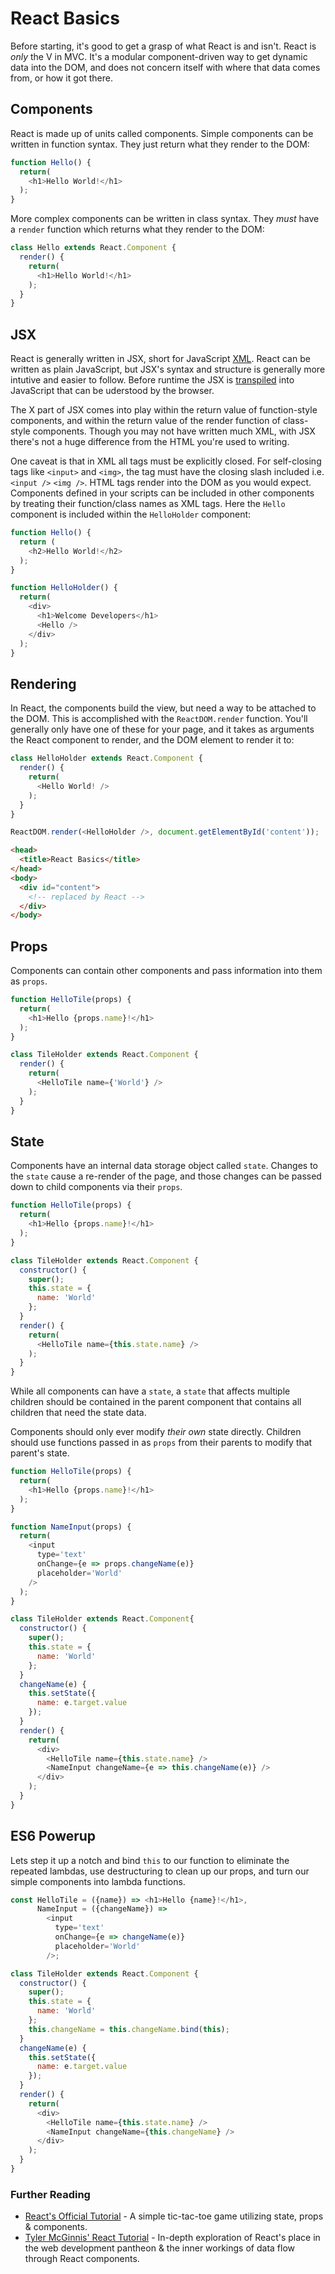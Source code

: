 # React Basics

Before starting, it's good to get a grasp of what React is and isn't.  React is _only_ the V in MVC.  It's a modular component-driven way to get dynamic data into the DOM, and does not concern itself with where that data comes from, or how it got there.

## Components

React is made up of units called components. Simple components can be written in function syntax.  They just return what they render to the DOM:

```javascript
function Hello() {
  return(
    <h1>Hello World!</h1>
  );
}
```

More complex components can be written in class syntax.  They _must_ have a `render` function which returns what they render to the DOM:
```javascript
class Hello extends React.Component {
  render() {
    return(
      <h1>Hello World!</h1>
    );
  }
}
```

## JSX

React is generally written in JSX, short for JavaScript [XML](https://en.wikipedia.org/wiki/XML).  React can be written as plain JavaScript, but JSX's syntax and structure is generally more intutive and easier to follow. Before runtime the JSX is [transpiled](https://en.wikipedia.org/wiki/Source-to-source_compiler) into JavaScript that can be uderstood by the browser.

The X part of JSX comes into play within the return value of function-style components, and within the return value of the render function of class-style components.  Though you may not have written much XML, with JSX there's not a huge difference from the HTML you're used to writing.

One caveat is that in XML all tags must be explicitly closed.  For self-closing tags like `<input>` and `<img>`, the tag must have the closing slash included i.e. `<input />` `<img />`.  HTML tags render into the DOM as you would expect.  Components defined in your scripts can be included in other components by treating their function/class names as XML tags.  Here the `Hello` component is included within the `HelloHolder` component:
```javascript
function Hello() {
  return (
    <h2>Hello World!</h2>
  );
}

function HelloHolder() {
  return(
    <div>
      <h1>Welcome Developers</h1>
      <Hello />
    </div>
  );
}
```

## Rendering
In React, the components build the view, but need a way to be attached to the DOM.  This is accomplished with the `ReactDOM.render` function.  You'll generally only have one of these for your page, and it takes as arguments the React component to render, and the DOM element to render it to:
```javascript
class HelloHolder extends React.Component {
  render() {
    return(
      <Hello World! />
    );
  }
}

ReactDOM.render(<HelloHolder />, document.getElementById('content'));
```
```html
<head>
  <title>React Basics</title>
</head>
<body>
  <div id="content">
    <!-- replaced by React -->
  </div>
</body>
```
## Props

Components can contain other components and pass information into them as `props`.
```javascript
function HelloTile(props) {
  return(
    <h1>Hello {props.name}!</h1>
  );
}

class TileHolder extends React.Component {
  render() {
    return(
      <HelloTile name={'World'} />
    );
  }
}
```
## State

Components have an internal data storage object called `state`.  Changes to the `state` cause a re-render of the page, and those changes can be passed down to child components via their `props`.
```javascript
function HelloTile(props) {
  return(
    <h1>Hello {props.name}!</h1>
  );
}

class TileHolder extends React.Component {
  constructor() {
    super();
    this.state = {
      name: 'World'
    };
  }
  render() {
    return(
      <HelloTile name={this.state.name} />
    );
  }
}
```

While all components can have a `state`, a `state` that affects multiple children should be contained in the parent component that contains all children that need the state data.

Components should only ever modify _their own_ state directly.  Children should use functions passed in as `props` from their parents to modify that parent's state.
```javascript
function HelloTile(props) {
  return(
    <h1>Hello {props.name}!</h1>
  );
}

function NameInput(props) {
  return(
    <input
      type='text'
      onChange={e => props.changeName(e)}
      placeholder='World'
    />
  );
}

class TileHolder extends React.Component{
  constructor() {
    super();
    this.state = {
      name: 'World'
    };
  }
  changeName(e) {
    this.setState({
      name: e.target.value
    });
  }
  render() {
    return(
      <div>
        <HelloTile name={this.state.name} />
        <NameInput changeName={e => this.changeName(e)} />
      </div>
    );
  }
}
```

## ES6 Powerup
Lets step it up a notch and bind `this` to our function to eliminate the repeated lambdas, use destructuring to clean up our props, and turn our simple components into lambda functions.
```javascript
const HelloTile = ({name}) => <h1>Hello {name}!</h1>,
      NameInput = ({changeName}) =>
        <input
          type='text'
          onChange={e => changeName(e)}
          placeholder='World'
        />;

class TileHolder extends React.Component {
  constructor() {
    super();
    this.state = {
      name: 'World'
    };
    this.changeName = this.changeName.bind(this);
  }
  changeName(e) {
    this.setState({
      name: e.target.value
    });
  }
  render() {
    return(
      <div>
        <HelloTile name={this.state.name} />
        <NameInput changeName={this.changeName} />
      </div>
    );
  }
}
```

### Further Reading

- [React's Official Tutorial](https://facebook.github.io/react/tutorial/tutorial.html) - A simple tic-tac-toe game utilizing state, props & components.
- [Tyler McGinnis' React Tutorial](https://tylermcginnis.com/react-js-tutorial-pt-1-a-comprehensive-guide-to-building-apps-with-react-js-8ce321b125ba#.8njkv6hwm) - In-depth exploration of React's place in the web development pantheon & the inner workings of data flow through React components.
